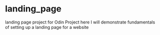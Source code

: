 # landing_page
landing page project for Odin Project here I will demonstrate fundamentals of setting up a landing page for a website
